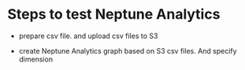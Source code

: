 # Steps to test Neptune Analytics
- prepare csv file. and upload csv files to S3

- create Neptune Analytics graph based on S3 csv files. And specify dimension

